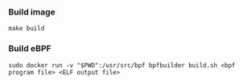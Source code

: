 
### Build image
```
make build
```

### Build eBPF
```
sudo docker run -v "$PWD":/usr/src/bpf bpfbuilder build.sh <bpf program file> <ELF output file>
```